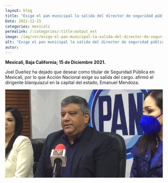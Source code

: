 ```yaml
---
layout: blog
title: "Exige el pan municipal la salida del director de seguridad pública de Mexicali"
Date: 2021-12-15
categories: mexicali
permalink: /:categories/:title:output_ext
image: /img/cnr/exige-el-pan-municipal-la-salida-del-director-de-seguridad-publica-de-mexicali.png
alt: "Exige el pan municipal la salida del director de seguridad pública de Mexicali"
autor:
---
```


**Mexicali, Baja California; 15 de Diciembre 2021.** 

Joel Dueñez ha dejado que desear como titular de Seguridad Pública en Mexicali, por lo que Acción Nacional exige su salida del cargo.
afirmó el dirigente blanquiazul en la capital del estado, Emanuel Mendoza.

<div id="carouselExampleSlidesOnly" class="carousel slide" data-ride="carousel">
  <div class="carousel-inner">
    <div class="carousel-item active">
       <img class="d-block w-100" src="/img/cnr/exige-el-pan-municipal-la-salida-del-director-de-seguridad-publica-de-mexicali.png" loading="lazy"  alt="Exige el pan municipal la salida del director de seguridad pública de Mexicali">
    </div>
  </div>
</div>
